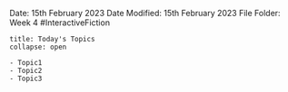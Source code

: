 Date: 15th February 2023
Date Modified: 15th February 2023
File Folder: Week 4
#InteractiveFiction 

```ad-abstract
title: Today's Topics
collapse: open

- Topic1
- Topic2
- Topic3

```


